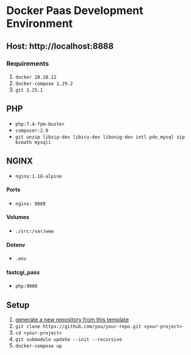 # Docker Paas Development Environment

## Host: http://localhost:8888

### Requirements
1. `docker 20.10.12`
2. `docker-compose 1.29.2`
3. `git 2.25.1`

## PHP
- `php:7.4-fpm-buster`
- `composer:2.0`
- `git unzip libzip-dev libicu-dev libonig-dev intl pdo_mysql zip bcmath mysqli`

## NGINX
- `nginx:1.18-alpine`

#### Ports
- `nginx: 8888`

#### Volumes
- `./src:/var/www`

#### Dotenv
- `.env`

#### fastcgi_pass
-  `php:9000`


## Setup

1.  [generate a new repository from this template](https://github.com/superwpheroes/docker-paas/generate)
2.  `git clone https://github.com/you/your-repo.git <your-project>`
3.  `cd <your-project>`
4.  `git submodule update --init --recursive`
5.  `docker-compose up`
